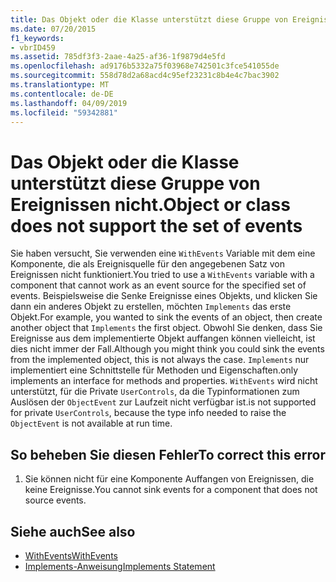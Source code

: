 ```yaml
---
title: Das Objekt oder die Klasse unterstützt diese Gruppe von Ereignissen nicht.
ms.date: 07/20/2015
f1_keywords:
- vbrID459
ms.assetid: 785df3f3-2aae-4a25-af36-1f9879d4e5fd
ms.openlocfilehash: ad9176b5332a75f03968e742501c3fce541055de
ms.sourcegitcommit: 558d78d2a68acd4c95ef23231c8b4e4c7bac3902
ms.translationtype: MT
ms.contentlocale: de-DE
ms.lasthandoff: 04/09/2019
ms.locfileid: "59342881"
---
```

# <a name="object-or-class-does-not-support-the-set-of-events"></a><span data-ttu-id="e02f0-102">Das Objekt oder die Klasse unterstützt diese Gruppe von Ereignissen nicht.</span><span class="sxs-lookup"><span data-stu-id="e02f0-102">Object or class does not support the set of events</span></span>
<span data-ttu-id="e02f0-103">Sie haben versucht, Sie verwenden eine `WithEvents` Variable mit dem eine Komponente, die als Ereignisquelle für den angegebenen Satz von Ereignissen nicht funktioniert.</span><span class="sxs-lookup"><span data-stu-id="e02f0-103">You tried to use a `WithEvents` variable with a component that cannot work as an event source for the specified set of events.</span></span> <span data-ttu-id="e02f0-104">Beispielsweise die Senke Ereignisse eines Objekts, und klicken Sie dann ein anderes Objekt zu erstellen, möchten `Implements` das erste Objekt.</span><span class="sxs-lookup"><span data-stu-id="e02f0-104">For example, you wanted to sink the events of an object, then create another object that `Implements` the first object.</span></span> <span data-ttu-id="e02f0-105">Obwohl Sie denken, dass Sie Ereignisse aus dem implementierte Objekt auffangen können vielleicht, ist dies nicht immer der Fall.</span><span class="sxs-lookup"><span data-stu-id="e02f0-105">Although you might think you could sink the events from the implemented object, this is not always the case.</span></span> `Implements` <span data-ttu-id="e02f0-106">nur implementiert eine Schnittstelle für Methoden und Eigenschaften.</span><span class="sxs-lookup"><span data-stu-id="e02f0-106">only implements an interface for methods and properties.</span></span> `WithEvents` <span data-ttu-id="e02f0-107">wird nicht unterstützt, für die Private `UserControls`, da die Typinformationen zum Auslösen der `ObjectEvent` zur Laufzeit nicht verfügbar ist.</span><span class="sxs-lookup"><span data-stu-id="e02f0-107">is not supported for private `UserControls`, because the type info needed to raise the `ObjectEvent` is not available at run time.</span></span>  
  
## <a name="to-correct-this-error"></a><span data-ttu-id="e02f0-108">So beheben Sie diesen Fehler</span><span class="sxs-lookup"><span data-stu-id="e02f0-108">To correct this error</span></span>  
  
1. <span data-ttu-id="e02f0-109">Sie können nicht für eine Komponente Auffangen von Ereignissen, die keine Ereignisse.</span><span class="sxs-lookup"><span data-stu-id="e02f0-109">You cannot sink events for a component that does not source events.</span></span>  
  
## <a name="see-also"></a><span data-ttu-id="e02f0-110">Siehe auch</span><span class="sxs-lookup"><span data-stu-id="e02f0-110">See also</span></span>

- [<span data-ttu-id="e02f0-111">WithEvents</span><span class="sxs-lookup"><span data-stu-id="e02f0-111">WithEvents</span></span>](../../../visual-basic/language-reference/modifiers/withevents.md)
- [<span data-ttu-id="e02f0-112">Implements-Anweisung</span><span class="sxs-lookup"><span data-stu-id="e02f0-112">Implements Statement</span></span>](../../../visual-basic/language-reference/statements/implements-statement.md)
